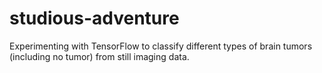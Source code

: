 # studious-adventure
Experimenting with TensorFlow to classify different types of brain tumors (including no tumor) from still imaging data.
